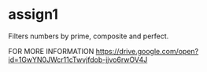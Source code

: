 # assign1
Filters numbers by prime, composite and perfect.

FOR MORE INFORMATION https://drive.google.com/open?id=1GwYN0JWcr11cTwvjfdob-jjvo6rwOV4J
